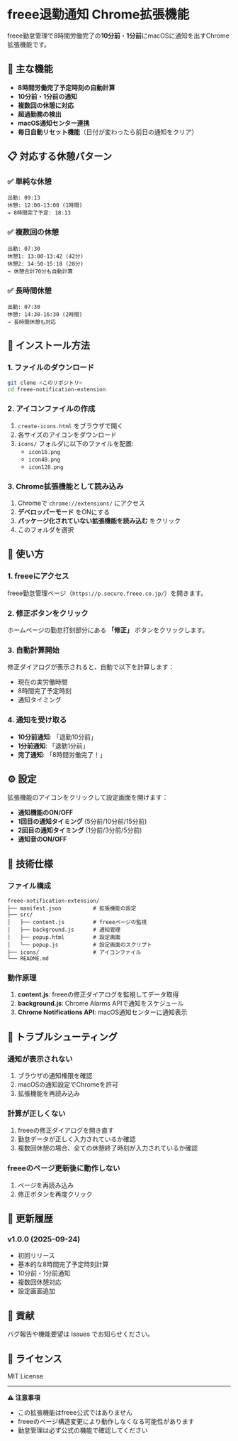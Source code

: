 # freee退勤通知 Chrome拡張機能

freee勤怠管理で8時間労働完了の**10分前**・**1分前**にmacOSに通知を出すChrome拡張機能です。

## 🎯 主な機能

- **8時間労働完了予定時刻の自動計算**
- **10分前・1分前の通知**
- **複数回の休憩に対応**
- **超過勤務の検出**
- **macOS通知センター連携**
- **毎日自動リセット機能**（日付が変わったら前日の通知をクリア）

## 📋 対応する休憩パターン

### ✅ 単純な休憩
```
出勤: 09:13
休憩: 12:00-13:00 (1時間)
→ 8時間完了予定: 18:13
```

### ✅ 複数回の休憩
```
出勤: 07:30
休憩1: 13:00-13:42 (42分)
休憩2: 14:50-15:18 (28分)
→ 休憩合計70分も自動計算
```

### ✅ 長時間休憩
```
出勤: 07:30
休憩: 14:30-16:30 (2時間)
→ 長時間休憩も対応
```

## 🚀 インストール方法

### 1. ファイルのダウンロード
```bash
git clone <このリポジトリ>
cd freee-notification-extension
```

### 2. アイコンファイルの作成
1. `create-icons.html` をブラウザで開く
2. 各サイズのアイコンをダウンロード
3. `icons/` フォルダに以下のファイルを配置:
   - `icon16.png`
   - `icon48.png`
   - `icon128.png`

### 3. Chrome拡張機能として読み込み
1. Chromeで `chrome://extensions/` にアクセス
2. **デベロッパーモード** をONにする
3. **パッケージ化されていない拡張機能を読み込む** をクリック
4. このフォルダを選択

## 📖 使い方

### 1. freeeにアクセス
freee勤怠管理ページ（`https://p.secure.freee.co.jp/`）を開きます。

### 2. 修正ボタンをクリック
ホームページの勤怠打刻部分にある **「修正」** ボタンをクリックします。

### 3. 自動計算開始
修正ダイアログが表示されると、自動で以下を計算します：
- 現在の実労働時間
- 8時間完了予定時刻
- 通知タイミング

### 4. 通知を受け取る
- **10分前通知**: 「退勤10分前」
- **1分前通知**: 「退勤1分前」
- **完了通知**: 「8時間労働完了！」

## ⚙️ 設定

拡張機能のアイコンをクリックして設定画面を開けます：

- **通知機能のON/OFF**
- **1回目の通知タイミング** (5分前/10分前/15分前)
- **2回目の通知タイミング** (1分前/3分前/5分前)
- **通知音のON/OFF**

## 🔧 技術仕様

### ファイル構成
```
freee-notification-extension/
├── manifest.json          # 拡張機能の設定
├── src/
│   ├── content.js         # freeeページの監視
│   ├── background.js      # 通知管理
│   ├── popup.html         # 設定画面
│   └── popup.js           # 設定画面のスクリプト
├── icons/                 # アイコンファイル
└── README.md
```

### 動作原理
1. **content.js**: freeeの修正ダイアログを監視してデータ取得
2. **background.js**: Chrome Alarms APIで通知をスケジュール
3. **Chrome Notifications API**: macOS通知センターに通知表示

## 🐛 トラブルシューティング

### 通知が表示されない
1. ブラウザの通知権限を確認
2. macOSの通知設定でChromeを許可
3. 拡張機能を再読み込み

### 計算が正しくない
1. freeeの修正ダイアログを開き直す
2. 勤怠データが正しく入力されているか確認
3. 複数回休憩の場合、全ての休憩終了時刻が入力されているか確認

### freeeのページ更新後に動作しない
1. ページを再読み込み
2. 修正ボタンを再度クリック

## 📝 更新履歴

### v1.0.0 (2025-09-24)
- 初回リリース
- 基本的な8時間完了予定時刻計算
- 10分前・1分前通知
- 複数回休憩対応
- 設定画面追加

## 🤝 貢献

バグ報告や機能要望は Issues でお知らせください。

## 📜 ライセンス

MIT License

---

**⚠️ 注意事項**
- この拡張機能はfreee公式ではありません
- freeeのページ構造変更により動作しなくなる可能性があります
- 勤怠管理は必ず公式の機能で確認してください